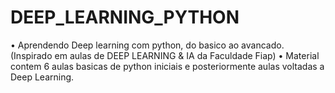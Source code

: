 # DEEP_LEARNING_PYTHON

• Aprendendo Deep learning com python, do basico ao avancado.  
(Inspirado em aulas de DEEP LEARNING & IA da Faculdade Fiap)
• Material contem 6 aulas basicas de python iniciais e posteriormente aulas voltadas a Deep Learning.
